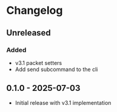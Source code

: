 # Changelog

## Unreleased
### Added
- v3.1 packet setters
- Add send subcommand to the cli

## 0.1.0 - 2025-07-03
- Initial release with v3.1 implementation
